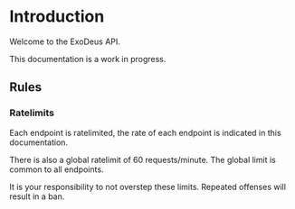 # Introduction

Welcome to the ExoDeus API.

This documentation is a work in progress.

## Rules

### Ratelimits

Each endpoint is ratelimited, the rate of each endpoint is indicated in this documentation. 

There is also a global ratelimit of 60 requests/minute. The global limit is common to all endpoints. 

It is your responsibility to not overstep these limits. Repeated offenses will result in a ban.
